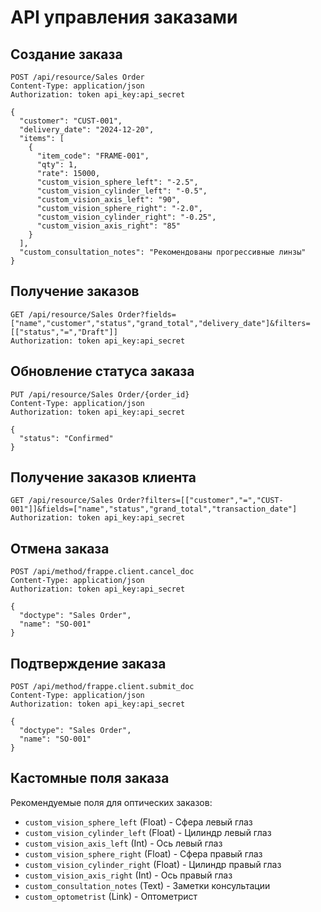 
# API управления заказами

## Создание заказа

```
POST /api/resource/Sales Order
Content-Type: application/json
Authorization: token api_key:api_secret

{
  "customer": "CUST-001",
  "delivery_date": "2024-12-20",
  "items": [
    {
      "item_code": "FRAME-001",
      "qty": 1,
      "rate": 15000,
      "custom_vision_sphere_left": "-2.5",
      "custom_vision_cylinder_left": "-0.5",
      "custom_vision_axis_left": "90",
      "custom_vision_sphere_right": "-2.0",
      "custom_vision_cylinder_right": "-0.25",
      "custom_vision_axis_right": "85"
    }
  ],
  "custom_consultation_notes": "Рекомендованы прогрессивные линзы"
}
```

## Получение заказов

```
GET /api/resource/Sales Order?fields=["name","customer","status","grand_total","delivery_date"]&filters=[["status","=","Draft"]]
Authorization: token api_key:api_secret
```

## Обновление статуса заказа

```
PUT /api/resource/Sales Order/{order_id}
Content-Type: application/json
Authorization: token api_key:api_secret

{
  "status": "Confirmed"
}
```

## Получение заказов клиента

```
GET /api/resource/Sales Order?filters=[["customer","=","CUST-001"]]&fields=["name","status","grand_total","transaction_date"]
Authorization: token api_key:api_secret
```

## Отмена заказа

```
POST /api/method/frappe.client.cancel_doc
Content-Type: application/json
Authorization: token api_key:api_secret

{
  "doctype": "Sales Order",
  "name": "SO-001"
}
```

## Подтверждение заказа

```
POST /api/method/frappe.client.submit_doc
Content-Type: application/json
Authorization: token api_key:api_secret

{
  "doctype": "Sales Order",
  "name": "SO-001"
}
```

## Кастомные поля заказа

Рекомендуемые поля для оптических заказов:

- `custom_vision_sphere_left` (Float) - Сфера левый глаз
- `custom_vision_cylinder_left` (Float) - Цилиндр левый глаз
- `custom_vision_axis_left` (Int) - Ось левый глаз
- `custom_vision_sphere_right` (Float) - Сфера правый глаз
- `custom_vision_cylinder_right` (Float) - Цилиндр правый глаз
- `custom_vision_axis_right` (Int) - Ось правый глаз
- `custom_consultation_notes` (Text) - Заметки консультации
- `custom_optometrist` (Link) - Оптометрист
